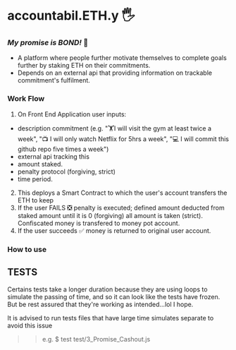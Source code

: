 # accountabil.ETH.y 🖐️

### _My promise is BOND!_ 💯

- A platform where people further motivate themselves to complete goals further by staking ETH on their commitments.
- Depends on an external api that providing information on trackable commitment's fulfilment.

### Work Flow

1. On Front End Application user inputs:

- description commitment (e.g. "🏋️I will visit the gym at least twice a week", "📺 I will only watch Netflix for 5hrs a week", "💻 I will commit this github repo five times a week")
- external api tracking this
- amount staked.
- penalty protocol (forgiving, strict)
- time period.

2. This deploys a Smart Contract to which the user's account transfers the ETH to keep
3. If the user FAILS ❎ penalty is executed; defined amount deducted from staked amount until it is 0 (forgiving) all amount is taken (strict). Confiscated money is transfered to money pot account.
4. If the user succeeds ✅ money is returned to original user account.

### How to use

## TESTS

Certains tests take a longer duration because they are using loops to simulate the passing of time, and so it can look like the tests have frozen. But be rest assured that they're working as intended...lol I hope.

It is advised to run tests files that have large time simulates separate to avoid this issue

> > e.g. $ test test/3_Promise_Cashout.js

